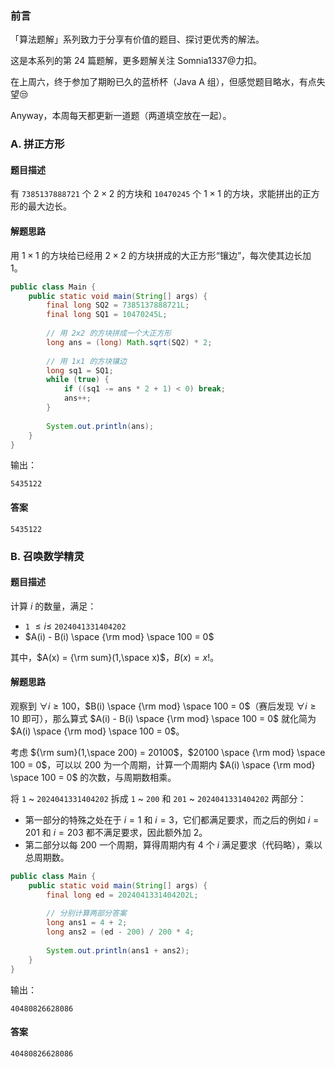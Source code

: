 ### 前言

「算法题解」系列致力于分享有价值的题目、探讨更优秀的解法。

这是本系列的第 24 篇题解，更多题解关注 Somnia1337@力扣。

在上周六，终于参加了期盼已久的蓝桥杯（Java A 组），但感觉题目略水，有点失望😒

Anyway，本周每天都更新一道题（两道填空放在一起）。

### A. 拼正方形

#### 题目描述

有 `7385137888721` 个 $2 \times 2$ 的方块和 `10470245` 个 $1 \times 1$ 的方块，求能拼出的正方形的最大边长。

#### 解题思路

用 $1 \times 1$ 的方块给已经用 $2 \times 2$ 的方块拼成的大正方形“镶边”，每次使其边长加 $1$。

```java
public class Main {
    public static void main(String[] args) {
        final long SQ2 = 7385137888721L;
        final long SQ1 = 10470245L;
        
        // 用 2x2 的方块拼成一个大正方形
        long ans = (long) Math.sqrt(SQ2) * 2;
        
        // 用 1x1 的方块镶边
        long sq1 = SQ1;
        while (true) {
            if ((sq1 -= ans * 2 + 1) < 0) break;
            ans++;
        }
        
        System.out.println(ans);
    }
}
```

输出：

```text
5435122
```

#### 答案

`5435122`

### B. 召唤数学精灵

#### 题目描述

计算 $i$ 的数量，满足：

- `1` $\leq i \leq$ `2024041331404202`
- $A(i) - B(i) \space {\rm mod} \space 100 = 0$

其中，$A(x) = {\rm sum}(1,\space x)$，$B(x) = x!$。

#### 解题思路

观察到 $\forall i \geq 100$，$B(i) \space {\rm mod} \space 100 = 0$（赛后发现 $\forall i \geq 10$ 即可），那么算式 $A(i) - B(i) \space {\rm mod} \space 100 = 0$ 就化简为 $A(i) \space {\rm mod} \space 100 = 0$。

考虑 ${\rm sum}(1,\space 200) = 20100$，$20100 \space {\rm mod} \space 100 = 0$，可以以 $200$ 为一个周期，计算一个周期内 $A(i) \space {\rm mod} \space 100 = 0$ 的次数，与周期数相乘。

将 `1` ~ `2024041331404202` 拆成 `1` ~ `200` 和 `201` ~ `2024041331404202` 两部分：

- 第一部分的特殊之处在于 $i = 1$ 和 $i = 3$，它们都满足要求，而之后的例如 $i = 201$ 和 $i = 203$ 都不满足要求，因此额外加 $2$。
- 第二部分以每 $200$ 一个周期，算得周期内有 $4$ 个 $i$ 满足要求（代码略），乘以总周期数。

```java
public class Main {
    public static void main(String[] args) {
        final long ed = 2024041331404202L;
        
        // 分别计算两部分答案
        long ans1 = 4 + 2;
        long ans2 = (ed - 200) / 200 * 4;
        
        System.out.println(ans1 + ans2);
    }
}
```

输出：

```text
40480826628086
```

#### 答案

`40480826628086`
